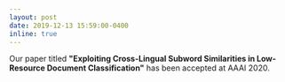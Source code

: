 ```yaml
---
layout: post
date: 2019-12-13 15:59:00-0400
inline: true
---
```


Our paper titled <strong>"Exploiting Cross-Lingual Subword Similarities in Low-Resource Document Classification"</strong> has been accepted at AAAI 2020.  
